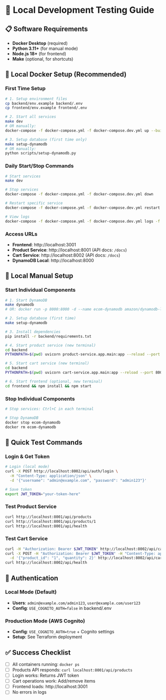 # 🧪 Local Development Testing Guide

## 📋 Software Requirements

- **Docker Desktop** (required)
- **Python 3.11+** (for manual mode)
- **Node.js 18+** (for frontend)
- **Make** (optional, for shortcuts)

## 🐳 Local Docker Setup (Recommended)

### First Time Setup

```bash
# 1. Setup environment files
cp backend/env.example backend/.env
cp frontend/env.example frontend/.env

# 2. Start all services
make dev
# OR manually:
docker-compose -f docker-compose.yml -f docker-compose.dev.yml up --build

# 3. Setup database (first time only)
make setup-dynamodb
# OR manually:
python scripts/setup-dynamodb.py
```

### Daily Start/Stop Commands

```bash
# Start services
make dev

# Stop services  
docker-compose -f docker-compose.yml -f docker-compose.dev.yml down

# Restart specific service
docker-compose -f docker-compose.yml -f docker-compose.dev.yml restart cart-service

# View logs
docker-compose -f docker-compose.yml -f docker-compose.dev.yml logs -f
```

### Access URLs

- **Frontend**: http://localhost:3001
- **Product Service**: http://localhost:8001 (API docs: `/docs`)
- **Cart Service**: http://localhost:8002 (API docs: `/docs`)
- **DynamoDB Local**: http://localhost:8000

## 🔧 Local Manual Setup

### Start Individual Components

```bash
# 1. Start DynamoDB
make dynamodb
# OR: docker run -p 8000:8000 -d --name ecom-dynamodb amazon/dynamodb-local:latest

# 2. Setup database (first time)
make setup-dynamodb

# 3. Install dependencies
pip install -r backend/requirements.txt

# 4. Start product service (new terminal)
cd backend
PYTHONPATH=$(pwd) uvicorn product-service.app.main:app --reload --port 8001

# 5. Start cart service (new terminal)  
cd backend
PYTHONPATH=$(pwd) uvicorn cart-service.app.main:app --reload --port 8002

# 6. Start frontend (optional, new terminal)
cd frontend && npm install && npm start
```

### Stop Individual Components

```bash
# Stop services: Ctrl+C in each terminal

# Stop DynamoDB
docker stop ecom-dynamodb
docker rm ecom-dynamodb
```

## 🧪 Quick Test Commands

### Login & Get Token
```bash
# Login (local mode)
curl -X POST http://localhost:8002/api/auth/login \
  -H "Content-Type: application/json" \
  -d '{"username": "admin@example.com", "password": "admin123"}'

# Save token
export JWT_TOKEN="your-token-here"
```

### Test Product Service
```bash
curl http://localhost:8001/api/products
curl http://localhost:8001/api/products/1
curl http://localhost:8001/api/health
```

### Test Cart Service
```bash
curl -H "Authorization: Bearer $JWT_TOKEN" http://localhost:8002/api/cart
curl -X POST -H "Authorization: Bearer $JWT_TOKEN" -H "Content-Type: application/json" \
  -d '{"product_id": "1", "quantity": 2}' http://localhost:8002/api/cart/add
curl http://localhost:8002/api/health
```

## 🔑 Authentication

### Local Mode (Default)
- **Users**: `admin@example.com/admin123`, `user@example.com/user123`
- **Config**: `USE_COGNITO_AUTH=false` in backend/.env

### Production Mode (AWS Cognito)
- **Config**: `USE_COGNITO_AUTH=true` + Cognito settings
- **Setup**: See Terraform deployment


## ✅ Success Checklist

- [ ] All containers running: `docker ps`
- [ ] Products API responds: `curl localhost:8001/api/products`
- [ ] Login works: Returns JWT token
- [ ] Cart operations work: Add/remove items
- [ ] Frontend loads: http://localhost:3001
- [ ] No errors in logs